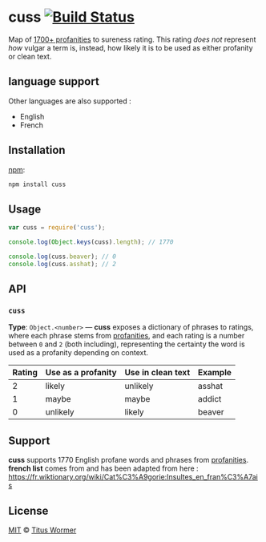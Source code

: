 # cuss [![Build Status][travis-badge]][travis]

Map of [1700+ profanities][profanities] to sureness rating.
This rating _does not_ represent _how_ vulgar a term is, instead, how
likely it is to be used as either profanity or clean text.

## language support
Other languages are also supported : 
 * English
 * French
 
## Installation

[npm][]:

```bash
npm install cuss
```

## Usage

```js
var cuss = require('cuss');

console.log(Object.keys(cuss).length); // 1770

console.log(cuss.beaver); // 0
console.log(cuss.asshat); // 2
```

## API

### `cuss`

**Type**: `Object.<number>` — **cuss** exposes a dictionary
of phrases to ratings, where each phrase stems from [profanities][],
and each rating is a number between `0` and `2` (both including),
representing the certainty the word is used as a profanity depending
on context.

| Rating | Use as a profanity | Use in clean text | Example |
| ------ | ------------------ | ----------------- | ------- |
| 2      | likely             | unlikely          | asshat  |
| 1      | maybe              | maybe             | addict  |
| 0      | unlikely           | likely            | beaver  |

## Support

**cuss** supports 1770 English profane words and phrases from
[profanities][support].
**french list** comes from and has been adapted from here : https://fr.wiktionary.org/wiki/Cat%C3%A9gorie:Insultes_en_fran%C3%A7ais

## License

[MIT][license] © [Titus Wormer][author]

<!-- Definitions -->

[travis-badge]: https://img.shields.io/travis/words/cuss.svg

[travis]: https://travis-ci.org/words/cuss

[npm]: https://docs.npmjs.com/cli/install

[license]: LICENSE

[author]: http://wooorm.com

[profanities]: https://github.com/words/profanities

[support]: https://github.com/words/profanities#support
